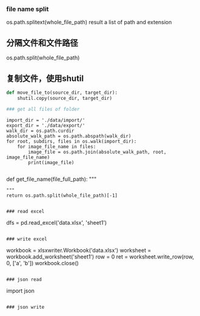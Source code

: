 ### file name split
os.path.splitext(whole_file_path) result a list of path and extension

## 分隔文件和文件路径
os.path.split(whole_file_path)

## 复制文件，使用shutil
```python
def move_file_to(source_dir, target_dir):
    shutil.copy(source_dir, target_dir)

### get all files of folder
```
    import_dir = './data/import/'
    export_dir = './data/export/'
    walk_dir = os.path.curdir
    absolute_walk_path = os.path.abspath(walk_dir)
    for root, subdirs, files in os.walk(import_dir):
        for image_file_name in files:
            image_file = os.path.join(absolute_walk_path, root, image_file_name)
            print(image_file)
``` 

```
def get_file_name(file_full_path):
    """

    """
    return os.path.split(whole_file_path)[-1]
```

### read excel
```
dfs = pd.read_excel('data.xlsx', 'sheet1')
```

### write excel
```
workbook = xlsxwriter.Workbook('data.xlsx')
worksheet = workbook.add_worksheet('sheet1')
row = 0
ret = worksheet.write_row(row, 0, ['a', 'b'])
workbook.close()
```

### json read
```
import json

```

### json write
